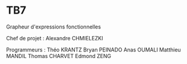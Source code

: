 # TB7
Grapheur d'expressions fonctionnelles

Chef de projet :
Alexandre CHMIELEZKI

Programmeurs :
Théo KRANTZ
Bryan PEINADO
Anas OUMALI
Matthieu MANDIL
Thomas CHARVET
Edmond ZENG
